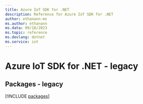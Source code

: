 ```yaml
---
title: Azure IoT SDK for .NET
description: Reference for Azure IoT SDK for .NET
author: ethanann-ms
ms.author: ethanann
ms.data: 09/18/2023
ms.topic: reference
ms.devlang: dotnet
ms.service: iot
---
```

# Azure IoT SDK for .NET - legacy
## Packages - legacy
[!INCLUDE [packages](iot-index.md)]